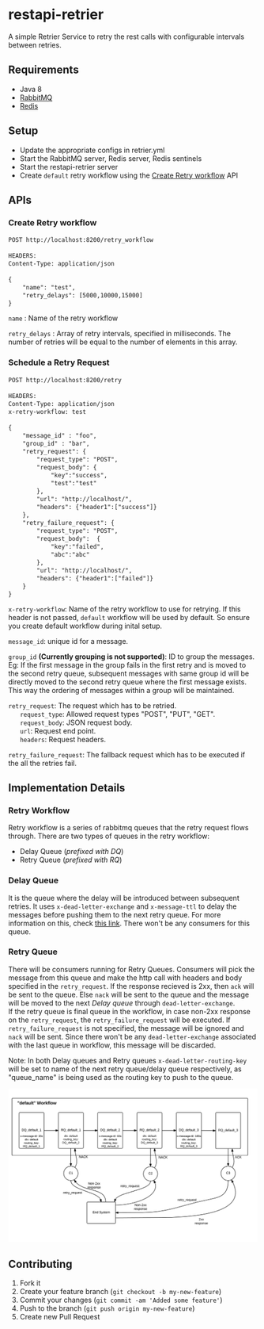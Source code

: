 # restapi-retrier
A simple Retrier Service to retry the rest calls with configurable intervals between retries.

## Requirements
* Java 8
* [RabbitMQ](https://www.rabbitmq.com/download.html)
* [Redis](http://redis.io/topics/quickstart)


## Setup

* Update the appropriate configs in retrier.yml
* Start the RabbitMQ server, Redis server, Redis sentinels
* Start the restapi-retrier server
* Create `default` retry workflow using the [Create Retry workflow](#create-retry-workflow) API


## APIs

### Create Retry workflow

```
POST http://localhost:8200/retry_workflow

HEADERS: 
Content-Type: application/json

{
    "name": "test",
    "retry_delays": [5000,10000,15000]
}
```
`name` : Name of the retry workflow

`retry_delays` : Array of retry intervals, specified in milliseconds. The number of retries will be equal to the number of elements in this array.

### Schedule a Retry Request

```
POST http://localhost:8200/retry

HEADERS: 
Content-Type: application/json
x-retry-workflow: test

{
    "message_id" : "foo",
    "group_id" : "bar",
    "retry_request": {
        "request_type": "POST",
        "request_body": {
            "key":"success",
            "test":"test"
        },
        "url": "http://localhost/",
        "headers": {"header1":["success"]}
    },
    "retry_failure_request": {
        "request_type": "POST",
        "request_body":  {
            "key":"failed",
            "abc":"abc"
        },
        "url": "http://localhost/",
        "headers": {"header1":["failed"]}
    }
}
```

`x-retry-workflow`: Name of the retry workflow to use for retrying. If this header is not passed, `default` workflow will be used by default. So ensure you create default workflow during inital setup.

`message_id`: unique id for a message.

`group_id` **(Currently grouping is not supported)**: ID to group the messages. 
Eg: If the first message in the group fails in the first retry and is moved to the second retry queue, subsequent messages with same group id will be directly moved to the second retry queue where the first message exists. This way the ordering of messages within a group will be maintained. 

`retry_request`: The request which has to be retried.
<br>
&nbsp;&nbsp;&nbsp;&nbsp;&nbsp;&nbsp;`request_type`: Allowed request types "POST", "PUT", "GET".
<br>
&nbsp;&nbsp;&nbsp;&nbsp;&nbsp;&nbsp;`request_body`: JSON request body.
<br>
&nbsp;&nbsp;&nbsp;&nbsp;&nbsp;&nbsp;`url`: Request end point.
<br>
&nbsp;&nbsp;&nbsp;&nbsp;&nbsp;&nbsp;`headers`: Request headers.

`retry_failure_request`: The fallback request which has to be executed if the all the retries fail.


## Implementation Details

### Retry Workflow
Retry workflow is a series of rabbitmq queues that the retry request flows through. 
There are two types of queues in the retry workflow:
* Delay Queue (*prefixed with DQ*)
* Retry Queue (*prefixed with RQ*)

### Delay Queue
It is the queue where the delay will be introduced between subsequent retries. It uses `x-dead-letter-exchange` and `x-message-ttl` to delay the messages before pushing them to the next retry queue. For more information on this, check [this link](http://yuserinterface.com/dev/2013/01/08/how-to-schedule-delay-messages-with-rabbitmq-using-a-dead-letter-exchange/). There won't be any consumers for this queue. 

### Retry Queue
There will be consumers running for Retry Queues. Consumers will pick the message from this queue and make the http call with headers and body specified in the `retry_request`. If the response recieved is 2xx, then `ack` will be sent to the queue. Else `nack` will be sent to the queue and the message will be moved to the next *Delay queue* through `dead-letter-exchange`.
<br>
If the retry queue is final queue in the workflow, in case non-2xx response on the `retry_request`, the `retry_failure_request` will be executed. If `retry_failure_request` is not specified, the message will be ignored and `nack` will be sent. Since there won't be any `dead-letter-exchange` associated with the last queue in workflow, this message will be discarded.



Note: In both Delay queues and Retry queues `x-dead-letter-routing-key` will be set to name of the next retry queue/delay queue respectively, as "queue_name" is being used as the routing key to push to the queue.

![retry_workflow](retry_workflow.png?raw=true)

## Contributing

1. Fork it
2. Create your feature branch (`git checkout -b my-new-feature`)
3. Commit your changes (`git commit -am 'Added some feature'`)
4. Push to the branch (`git push origin my-new-feature`)
5. Create new Pull Request
